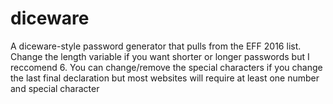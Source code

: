 # diceware
A diceware-style password generator that pulls from the EFF 2016 list. Change the length variable if you want shorter or longer passwords but I reccomend 6. You can change/remove the special characters if you change the last final declaration but most websites will require at least one number and special character
